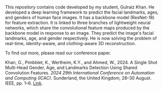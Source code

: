This repository contains code developed by my student, Gulraiz Khan. He developed a deep learning framework to predict the facial landmarks, ages, and genders of human face images. It has a backbone model (ResNet-18) for feature extraction. It is linked to three branches of lightweight neural networks, which share the convolutional feature maps produced by the backbone model in response to an image. They predict the image's facial landmarks, age, and gender respectively. He is now solving the problem of real-time, identity-aware, and clothing-aware 3D reconstruction.

To find out more, please read our conference paper.

Khan, G., Pimbblet, K., Wertheim, K.Y., and Ahmed, W., 2024. A Single Shot Multi-Head Gender, Age, and Landmarks Detection Using Shared Convolution Features. *2024 29th International Conference on Automation and Computing (ICAC)*. Sunderland, the United Kingdom, 28–30 August. IEEE, pp. 1–6. [Link](https://ieeexplore.ieee.org/document/10718769).
